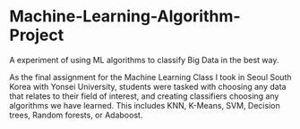 # Machine-Learning-Algorithm-Project
A experiment of using ML algorithms to classify Big Data in the best way. 

As the final assignment for the Machine Learning Class I took in Seoul South Korea with Yonsei University, students were tasked with choosing any data that relates to their field of interest, and creating classifiers choosing any algorithms we have learned. This includes KNN, K-Means, SVM, Decision trees, Random forests, or Adaboost. 
